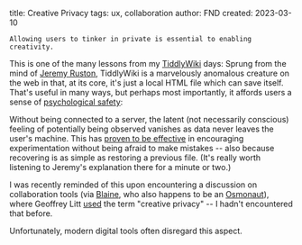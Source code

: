 title: Creative Privacy
tags: ux, collaboration
author: FND
created: 2023-03-10

```intro
Allowing users to tinker in private is essential to enabling creativity.
```

This is one of the many lessons from my [TiddlyWiki](https://tiddlywiki.com)
days: Sprung from the mind of
[Jeremy Ruston](https://tiddlywiki.com/static/JeremyRuston.html), TiddlyWiki is
a marvelously anomalous creature on the web in that, at its core, it's just a
local HTML file which can save itself. That's useful in many ways, but perhaps
most importantly, it affords users a sense of
[psychological safety](https://en.wikipedia.org/wiki/Psychological_safety):

Without being connected to a server, the latent (not necessarily conscious)
feeling of potentially being observed vanishes as data never leaves the user's
machine. This has [proven to be effective](https://youtu.be/OFstPn355xQ?t=2400)
in encouraging experimentation without being afraid to make mistakes -- also
because recovering is as simple as restoring a previous file. (It's really worth
listening to Jeremy's explanation there for a minute or two.)

I was recently reminded of this upon encountering a discussion on collaboration
tools (via [Blaine](https://twitter.com/blaine), who also happens to be an
[Osmonaut](http://web.archive.org/web/20110202100921/http://osmosoft.com/)),
where Geoffrey Litt
[used](https://twitter.com/geoffreylitt/status/1633954417522413568) the term
"creative privacy" -- I hadn't encountered that before.

Unfortunately, modern digital tools often disregard this aspect.
